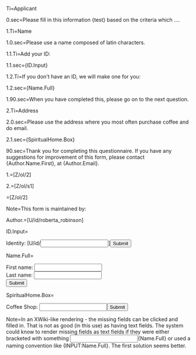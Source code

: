 Ti=Applicant

0.sec=Please fill in this information {test} based on the criteria which ....

1.Ti=Name

1.0.sec=Please use a name composed of latin characters. 

1.1.Ti=Add your ID:

1.1.sec={ID.Input}

1.2.Ti=If you don't have an ID, we will make one for you:

1.2.sec={Name.Full}

1.90.sec=When you have completed this, please go on to the next question.


2.Ti=Address

2.0.sec=Please use the address where you most often purchase coffee and do email.

2.1.sec={SpiritualHome.Box}

90.sec=Thank you for completing this questionnaire.  If you have any suggestions for improvement of this form, please contact {Author.Name.First}, at {Author.Email}.

1.=[Z/ol/2]

2.=[Z/ol/s1]

=[Z/ol/2]

Note=This form is maintained by:

Author.=[U/id/roberta_robinson]

ID.Input=<form action="demo_form.asp">Identity: [U/id/<input type="text" name="ID.URL">]<input type="submit" value="Submit"></form>

Name.Full=<form action="demo_form.asp">First name: <input type="text" name="Name.First"><br>Last name: <input type="text" name="Name.Last"><br><input type="submit" value="Submit"></form>

SpiritualHome.Box=<form action="demo_form.asp">Coffee Shop: <input type="text" name="SpiritualHome"><input type="submit" value="Submit"></form>

Note=In an XWiki-like rendering - the missing fields can be clicked and filled in.  That is not as good (in this use) as having text fields.  The system could know to render missing fields as text fields if they were either bracketed with something <input>{Name.Full}</input> or used a naming convention like {INPUT:Name.Full}.  The first solution seems better.